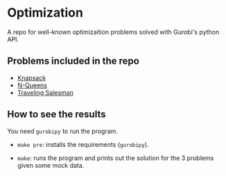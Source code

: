# Optimization

A repo for well-known optimizaition problems solved with Gurobi's python API.

## Problems included in the repo

- [Knapsack](https://github.com/bocianowski1/optimization/tree/main/knapsack)
- [N-Queens](https://github.com/bocianowski1/optimization/tree/main/n_queens)
- [Traveling Salesman](https://github.com/bocianowski1/optimization/tree/main/traveling_salesman)

## How to see the results

You need `gurobipy` to run the program.

- `make pre`: installs the requirements (`gurobipy`).

- `make`: runs the program and prints out the solution for the 3 problems given some mock data.
